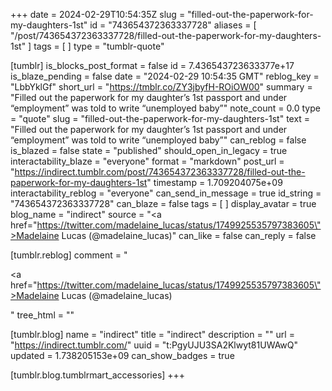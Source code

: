 +++
date = 2024-02-29T10:54:35Z
slug = "filled-out-the-paperwork-for-my-daughters-1st"
id = "743654372363337728"
aliases = [ "/post/743654372363337728/filled-out-the-paperwork-for-my-daughters-1st" ]
tags = [ ]
type = "tumblr-quote"

[tumblr]
is_blocks_post_format = false
id = 7.436543723633377e+17
is_blaze_pending = false
date = "2024-02-29 10:54:35 GMT"
reblog_key = "LbbYklGf"
short_url = "https://tmblr.co/ZY3jbyfH-ROiOW00"
summary = "Filled out the paperwork for my daughter’s 1st passport and under “employment” was told to write “unemployed baby”"
note_count = 0.0
type = "quote"
slug = "filled-out-the-paperwork-for-my-daughters-1st"
text = "Filled out the paperwork for my daughter’s 1st passport and under “employment” was told to write “unemployed baby”"
can_reblog = false
is_blazed = false
state = "published"
should_open_in_legacy = true
interactability_blaze = "everyone"
format = "markdown"
post_url = "https://indirect.tumblr.com/post/743654372363337728/filled-out-the-paperwork-for-my-daughters-1st"
timestamp = 1.709204075e+09
interactability_reblog = "everyone"
can_send_in_message = true
id_string = "743654372363337728"
can_blaze = false
tags = [ ]
display_avatar = true
blog_name = "indirect"
source = "<a href=\"https://twitter.com/madelaine_lucas/status/1749925535797383605\">Madelaine Lucas (@madelaine_lucas)</a>"
can_like = false
can_reply = false

[tumblr.reblog]
comment = "<p><a href=\"https://twitter.com/madelaine_lucas/status/1749925535797383605\">Madelaine Lucas (@madelaine_lucas)</a></p>"
tree_html = ""

[tumblr.blog]
name = "indirect"
title = "indirect"
description = ""
url = "https://indirect.tumblr.com/"
uuid = "t:PgyUJU3SA2Klwyt81UWAwQ"
updated = 1.738205153e+09
can_show_badges = true

[tumblr.blog.tumblrmart_accessories]
+++
